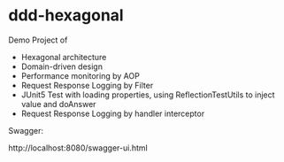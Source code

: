 # ddd-hexagonal

Demo Project of
* Hexagonal architecture
* Domain-driven design
* Performance monitoring by AOP
* Request Response Logging by Filter
* JUnit5 Test with loading properties, using ReflectionTestUtils to inject value and doAnswer 
* Request Response Logging by handler interceptor

Swagger:

http://localhost:8080/swagger-ui.html
